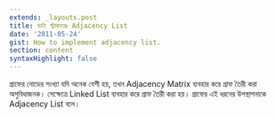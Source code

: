 ```yaml
---
extends: _layouts.post
title: ডাটা স্ট্রাকচারঃ Adjacency List
date: '2011-05-24'
gist: How to implement adjacency list.
section: content
syntaxHighlight: false
---
```


গ্রাফের নোডের সংখ্যা যদি অনেক বেশী হয়, তখন Adjacency Matrix ব্যবহার করে গ্রাফ তৈরী করা অসুবিধাজনক। সেক্ষেত্রে Linked List ব্যবহার করে গ্রাফ তৈরী করা হয়। গ্রাফের এই ধরনের উপস্থাপনাকে Adjacency List বলে।

<script src="https://gist.github.com/milon/0d4622d710de9ce5c16a3fbed85ad984.js">
</script>
